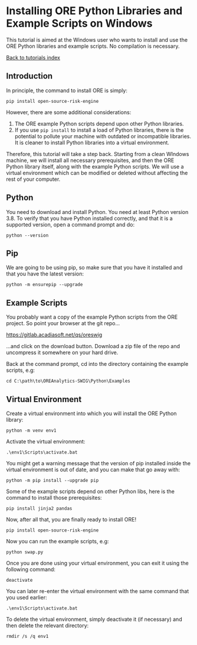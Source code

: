 
# Installing ORE Python Libraries and Example Scripts on Windows

This tutorial is aimed at the Windows user who wants to install and use the ORE
Python libraries and example scripts.  No compilation is necessary.

[Back to tutorials index](tutorials.00.index.md)

## Introduction

In principle, the command to install ORE is simply:

    pip install open-source-risk-engine

However, there are some additional considerations:

1) The ORE example Python scripts depend upon other Python libraries.
2) If you use `pip install` to install a load of Python libraries, there is the
potential to pollute your machine with outdated or incompatible libraries.  It
is cleaner to install Python libraries into a virtual environment.

Therefore, this tutorial will take a step back.  Starting from a clean WIndows
machine, we will install all necessary prerequisites, and then the ORE Python
library itself, along with the example Python scripts.  We will use a virtual
environment which can be modified or deleted without affecting the rest of your
computer.

## Python

You need to download and install Python.  You need at least Python version 3.8.
To verify that you have Python installed correctly, and that it is a supported
version, open a command prompt and do:

    python --version

## Pip

We are going to be using pip, so make sure that you have it installed and that
you have the latest version:

    python -m ensurepip --upgrade

## Example Scripts

You probably want a copy of the example Python scripts from the ORE project.
So point your browser at the git repo...

https://gitlab.acadiasoft.net/qs/oreswig

...and click on the download button.  Download a zip file of the repo and
uncompress it somewhere on your hard drive.

Back at the command prompt, cd into the directory containing the example
scripts, e.g:

    cd C:\path\to\OREAnalytics-SWIG\Python\Examples

## Virtual Environment

Create a virtual environment into which you will install the ORE Python library:

    python -m venv env1

Activate the virtual environment:

    .\env1\Scripts\activate.bat

You might get a warning message that the version of pip installed inside the
virtual environment is out of date, and you can make that go away with:

    python -m pip install --upgrade pip

Some of the example scripts depend on other Python libs, here is the command to
install those prerequisites:

    pip install jinja2 pandas

Now, after all that, you are finally ready to install ORE!

    pip install open-source-risk-engine

Now you can run the example scripts, e.g:

    python swap.py

Once you are done using your virtual environment, you can exit it using the
following command:

    deactivate

You can later re-enter the virtual environment with the same command that you
used earlier:

    .\env1\Scripts\activate.bat

To delete the virtual environment, simply deactivate it (if necessary) and then
delete the relevant directory:

    rmdir /s /q env1

